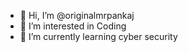 - 👋 Hi, I’m @originalmrpankaj
- 👀 I’m interested in Coding
- 🌱 I’m currently learning cyber security
<!---
originalmrpankaj/originalmrpankaj is a ✨ special ✨ repository because its `README.md` (this file) appears on your GitHub profile.
You can click the Preview link to take a look at your changes.
--->
